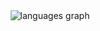 <div align="center">
  <img src="https://github-readme-stats.vercel.app/api/top-langs?username=adamerikoff&locale=fr&hide_title=false&layout=compact&card_width=500&langs_count=40&theme=swift&hide_border=true&order=2"alt="languages graph"  />
</div>
